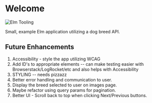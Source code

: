 # Welcome
![Elm Tooling](https://github.com/Xandrak/pupperoni/actions/workflows/elm-tooling.yml/badge.svg)

Small, example Elm application utilizing a dog breed API.


## Future Enhancements
1. Accessibility - style the app utilizing WCAG 
2. Add ID's to appropriate elements -- can make testing easier with Browserstack/LogRocket/etc and also helps with Accessibility
3. STYLING -- needs pizzazz
4. Better error handling and communication to user.
5. Display the breed selected to user on images page.
6. Maybe refactor using query params for pagination.
7. Better UI - Scroll back to top when clicking Next/Previous buttons.
